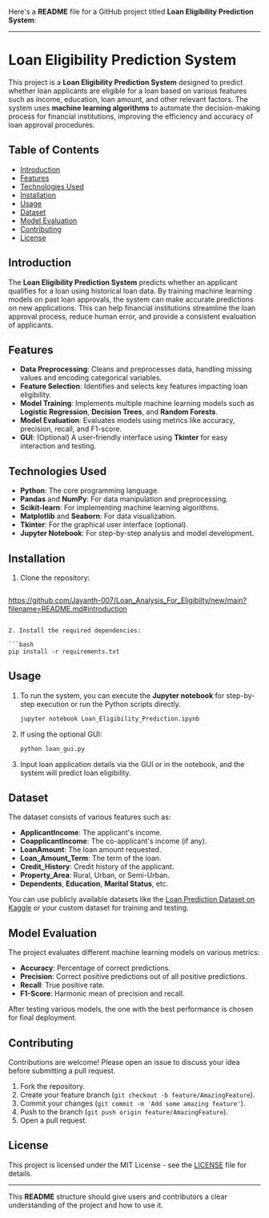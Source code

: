Here's a **README** file for a GitHub project titled **Loan Eligibility Prediction System**:

---

# Loan Eligibility Prediction System

This project is a **Loan Eligibility Prediction System** designed to predict whether loan applicants are eligible for a loan based on various features such as income, education, loan amount, and other relevant factors. The system uses **machine learning algorithms** to automate the decision-making process for financial institutions, improving the efficiency and accuracy of loan approval procedures.

## Table of Contents

- [Introduction](#introduction)
- [Features](#features)
- [Technologies Used](#technologies-used)
- [Installation](#installation)
- [Usage](#usage)
- [Dataset](#dataset)
- [Model Evaluation](#model-evaluation)
- [Contributing](#contributing)
- [License](#license)

## Introduction

The **Loan Eligibility Prediction System** predicts whether an applicant qualifies for a loan using historical loan data. By training machine learning models on past loan approvals, the system can make accurate predictions on new applications. This can help financial institutions streamline the loan approval process, reduce human error, and provide a consistent evaluation of applicants.

## Features

- **Data Preprocessing**: Cleans and preprocesses data, handling missing values and encoding categorical variables.
- **Feature Selection**: Identifies and selects key features impacting loan eligibility.
- **Model Training**: Implements multiple machine learning models such as **Logistic Regression**, **Decision Trees**, and **Random Forests**.
- **Model Evaluation**: Evaluates models using metrics like accuracy, precision, recall, and F1-score.
- **GUI**: (Optional) A user-friendly interface using **Tkinter** for easy interaction and testing.

## Technologies Used

- **Python**: The core programming language.
- **Pandas** and **NumPy**: For data manipulation and preprocessing.
- **Scikit-learn**: For implementing machine learning algorithms.
- **Matplotlib** and **Seaborn**: For data visualization.
- **Tkinter**: For the graphical user interface (optional).
- **Jupyter Notebook**: For step-by-step analysis and model development.

## Installation

1. Clone the repository:

   ```bash
  https://github.com/Jayanth-007/Loan_Analysis_For_Eligibilty/new/main?filename=README.md#introduction
   ```

2. Install the required dependencies:

   ```bash
   pip install -r requirements.txt
   ```

## Usage

1. To run the system, you can execute the **Jupyter notebook** for step-by-step execution or run the Python scripts directly.
   
   ```bash
   jupyter notebook Loan_Eligibility_Prediction.ipynb
   ```

2. If using the optional GUI:

   ```bash
   python loan_gui.py
   ```

3. Input loan application details via the GUI or in the notebook, and the system will predict loan eligibility.

## Dataset

The dataset consists of various features such as:

- **ApplicantIncome**: The applicant's income.
- **CoapplicantIncome**: The co-applicant's income (if any).
- **LoanAmount**: The loan amount requested.
- **Loan_Amount_Term**: The term of the loan.
- **Credit_History**: Credit history of the applicant.
- **Property_Area**: Rural, Urban, or Semi-Urban.
- **Dependents**, **Education**, **Marital Status**, etc.

You can use publicly available datasets like the [Loan Prediction Dataset on Kaggle](https://www.kaggle.com/altruistdelhite04/loan-prediction-problem-dataset) or your custom dataset for training and testing.

## Model Evaluation

The project evaluates different machine learning models on various metrics:

- **Accuracy**: Percentage of correct predictions.
- **Precision**: Correct positive predictions out of all positive predictions.
- **Recall**: True positive rate.
- **F1-Score**: Harmonic mean of precision and recall.

After testing various models, the one with the best performance is chosen for final deployment.

## Contributing

Contributions are welcome! Please open an issue to discuss your idea before submitting a pull request.

1. Fork the repository.
2. Create your feature branch (`git checkout -b feature/AmazingFeature`).
3. Commit your changes (`git commit -m 'Add some amazing feature'`).
4. Push to the branch (`git push origin feature/AmazingFeature`).
5. Open a pull request.

## License

This project is licensed under the MIT License - see the [LICENSE](LICENSE) file for details.

---

This **README** structure should give users and contributors a clear understanding of the project and how to use it.
